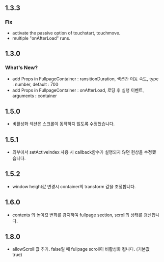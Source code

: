 ## 1.3.3

### Fix

- activate the passive option of touchstart, touchmove.
- multiple "onAfterLoad" runs.

## 1.3.0

### What's New?

- add Props in FullpageContainer : ransitionDuration, 섹션간 이동 속도, type : number, default : 700
- add Props in FullpageContainer : onAfterLoad, 로딩 후 실행 이벤트, arguments : container

## 1.5.0

- 비활성화 섹션은 스크롤이 동작하지 않도록 수정했습니다.

## 1.5.1

- 외부에서 setActiveIndex 사용 시 callback함수가 실행되지 않던 현상을 수정했습니다.

## 1.5.2

- window height값 변경시 container의 transform 값을 조정합니다.

## 1.6.0

- contents 의 높이값 변화를 감지하여 fullpage section, scroll의 상태를 갱신합니다.

## 1.8.0

- allowScroll 값 추가. false일 때 fullpage scroll이 비활성화 됩니다. (기본값 true)
